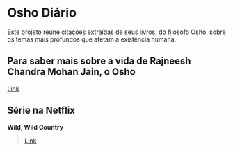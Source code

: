 #  Osho Diário

Este projeto reúne citações extraídas de seus livros, do filósofo Osho, sobre os temas mais profundos que afetam a existência humana.

## Para saber mais sobre a vida de Rajneesh Chandra Mohan Jain, o Osho

[Link](https://pt.wikipedia.org/wiki/Rajneesh)

## Série na Netflix

 **Wild, Wild Country**
>[Link](https://www.netflix.com/br/title/80145240)


